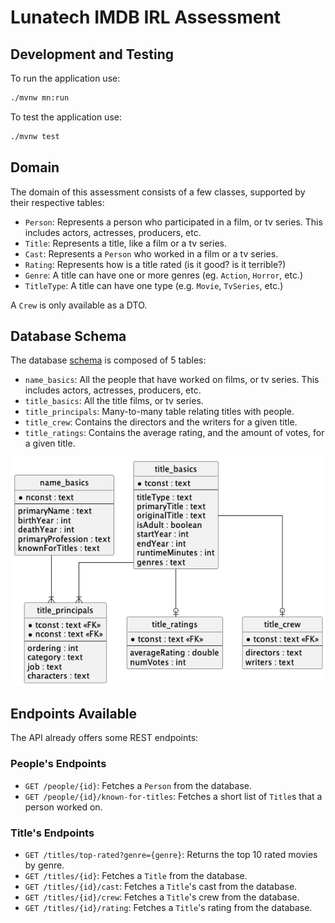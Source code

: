 # Lunatech IMDB IRL Assessment

## Development and Testing

To run the application use:

```bash
./mvnw mn:run
```

To test the application use:

```bash
./mvnw test
```


## Domain

The domain of this assessment consists of a few classes, supported by their
respective tables:

- `Person`: Represents a person who participated in a film, or tv series. This
  includes actors, actresses, producers, etc.
- `Title`: Represents a title, like a film or a tv series.
- `Cast`: Represents a `Person` who worked in a film or a tv series.
- `Rating`: Represents how is a title rated (is it good? is it terrible?)
- `Genre`: A title can have one or more genres (eg. `Action`, `Horror`, etc.)
- `TitleType`: A title can have one type (e.g. `Movie`, `TvSeries`, etc.)

A `Crew` is only available as a DTO.


## Database Schema

The database [schema](./docs/schema.sql) is composed of 5 tables:

- `name_basics`: All the people that have worked on films, or tv series. This
  includes actors, actresses, producers, etc.
- `title_basics`: All the title films, or tv series.
- `title_principals`: Many-to-many table relating titles with people.
- `title_crew`: Contains the directors and the writers for a given title.
- `title_ratings`: Contains the average rating, and the amount of votes, for
  a given title.

![database schema](docs/entity-relationship-diagram.png "ER Diagram")


## Endpoints Available

The API already offers some REST endpoints:

### People's Endpoints

- `GET /people/{id}`: Fetches a `Person` from the database.
- `GET /people/{id}/known-for-titles`: Fetches a short list of `Title`s that a person worked on.

### Title's Endpoints

- `GET /titles/top-rated?genre={genre}`: Returns the top 10 rated movies by genre.
- `GET /titles/{id}`: Fetches a `Title` from the database.
- `GET /titles/{id}/cast`: Fetches a `Title`'s cast from the database.
- `GET /titles/{id}/crew`: Fetches a `Title`'s crew from the database.
- `GET /titles/{id}/rating`: Fetches a `Title`'s rating from the database.
